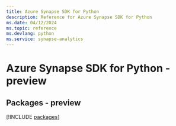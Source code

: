 ```yaml
---
title: Azure Synapse SDK for Python
description: Reference for Azure Synapse SDK for Python
ms.date: 04/12/2024
ms.topic: reference
ms.devlang: python
ms.service: synapse-analytics
---
```

# Azure Synapse SDK for Python - preview
## Packages - preview
[!INCLUDE [packages](synapse-index.md)]